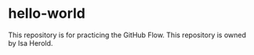 # hello-world
This repository is for practicing the GitHub Flow.
This repository is owned by Isa Herold.
